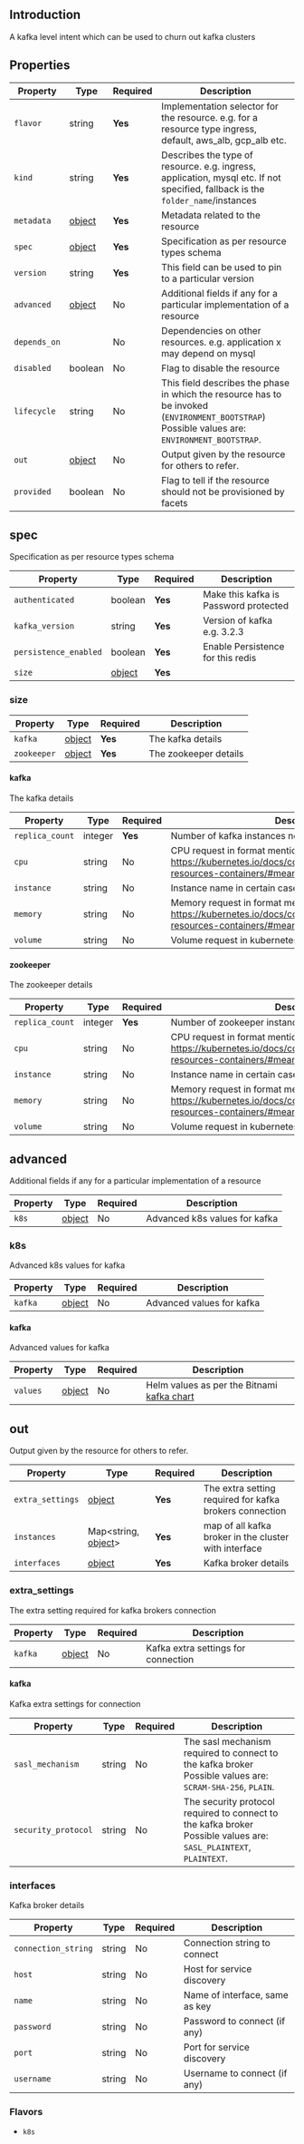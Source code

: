 ## Introduction
A kafka level intent which can be used to churn out kafka clusters 

## Properties

| Property     | Type                | Required | Description                                                                                                                                    |
|--------------|---------------------|----------|------------------------------------------------------------------------------------------------------------------------------------------------|
| `flavor`     | string              | **Yes**  | Implementation selector for the resource. e.g. for a resource type ingress, default, aws_alb, gcp_alb etc.                                     |
| `kind`       | string              | **Yes**  | Describes the type of resource. e.g. ingress, application, mysql etc. If not specified, fallback is the `folder_name`/instances                |
| `metadata`   | [object](#metadata) | **Yes**  | Metadata related to the resource                                                                                                               |
| `spec`       | [object](#spec)     | **Yes**  | Specification as per resource types schema                                                                                                     |
| `version`    | string              | **Yes**  | This field can be used to pin to a particular version                                                                                          |
| `advanced`   | [object](#advanced) | No       | Additional fields if any for a particular implementation of a resource                                                                         |
| `depends_on` |                     | No       | Dependencies on other resources. e.g. application x may depend on mysql                                                                        |
| `disabled`   | boolean             | No       | Flag to disable the resource                                                                                                                   |
| `lifecycle`  | string              | No       | This field describes the phase in which the resource has to be invoked (`ENVIRONMENT_BOOTSTRAP`) Possible values are: `ENVIRONMENT_BOOTSTRAP`. |
| `out`        | [object](#out)      | No       | Output given by the resource for others to refer.                                                                                              |
| `provided`   | boolean             | No       | Flag to tell if the resource should not be provisioned by facets                                                                               |


## spec

Specification as per resource types schema

| Property              | Type            | Required | Description                           |
|-----------------------|-----------------|----------|---------------------------------------|
| `authenticated`       | boolean         | **Yes**  | Make this kafka is Password protected |
| `kafka_version`       | string          | **Yes**  | Version of kafka e.g. 3.2.3           |
| `persistence_enabled` | boolean         | **Yes**  | Enable Persistence for this redis     |
| `size`                | [object](#size) | **Yes**  |                                       |

### size

| Property    | Type                 | Required | Description           |
|-------------|----------------------|----------|-----------------------|
| `kafka`     | [object](#kafka)     | **Yes**  | The kafka details     |
| `zookeeper` | [object](#zookeeper) | **Yes**  | The zookeeper details |

#### kafka

The kafka details

| Property        | Type    | Required | Description                                                                                                                           |
|-----------------|---------|----------|---------------------------------------------------------------------------------------------------------------------------------------|
| `replica_count` | integer | **Yes**  | Number of kafka instances needs to be deployed                                                                                        |
| `cpu`           | string  | No       | CPU request in format mentioned @ https://kubernetes.io/docs/concepts/configuration/manage-resources-containers/#meaning-of-cpu       |
| `instance`      | string  | No       | Instance name in certain cases                                                                                                        |
| `memory`        | string  | No       | Memory request in format mentioned @ https://kubernetes.io/docs/concepts/configuration/manage-resources-containers/#meaning-of-memory |
| `volume`        | string  | No       | Volume request in kubernetes persistent volumes                                                                                       |

#### zookeeper

The zookeeper details

| Property        | Type    | Required | Description                                                                                                                           |
|-----------------|---------|----------|---------------------------------------------------------------------------------------------------------------------------------------|
| `replica_count` | integer | **Yes**  | Number of zookeeper instances needs to be deployed                                                                                    |
| `cpu`           | string  | No       | CPU request in format mentioned @ https://kubernetes.io/docs/concepts/configuration/manage-resources-containers/#meaning-of-cpu       |
| `instance`      | string  | No       | Instance name in certain cases                                                                                                        |
| `memory`        | string  | No       | Memory request in format mentioned @ https://kubernetes.io/docs/concepts/configuration/manage-resources-containers/#meaning-of-memory |
| `volume`        | string  | No       | Volume request in kubernetes persistent volumes                                                                                       |


## advanced

Additional fields if any for a particular implementation of a resource

| Property | Type           | Required | Description                   |
|----------|----------------|----------|-------------------------------|
| `k8s`    | [object](#k8s) | No       | Advanced k8s values for kafka |

### k8s

Advanced k8s values for kafka

| Property | Type             | Required | Description               |
|----------|------------------|----------|---------------------------|
| `kafka`  | [object](#kafka) | No       | Advanced values for kafka |

#### kafka

Advanced values for kafka

| Property | Type              | Required | Description                                                                                            |
|----------|-------------------|----------|--------------------------------------------------------------------------------------------------------|
| `values` | [object](#values) | No       | Helm values as per the Bitnami [kafka chart](https://github.com/bitnami/charts/tree/master/bitnami/kafka)  |


## out

Output given by the resource for others to refer.

| Property         | Type                      | Required | Description                                             |
|------------------|---------------------------|----------|---------------------------------------------------------|
| `extra_settings` | [object](#extra_settings) | **Yes**  | The extra setting required for kafka brokers connection |
| `instances`      | Map<string, [object](#interfaces)>      | **Yes**  | map of all kafka broker in the cluster with interface   |
| `interfaces`     | [object](#interfaces)     | **Yes**  | Kafka broker details                                    |

### extra_settings

The extra setting required for kafka brokers connection


| Property | Type             | Required | Description                         |
|----------|------------------|----------|-------------------------------------|
| `kafka`  | [object](#kafka) | No       | Kafka extra settings for connection |

#### kafka

Kafka extra settings for connection

| Property            | Type   | Required | Description                                                                                                       |
|---------------------|--------|----------|-------------------------------------------------------------------------------------------------------------------|
| `sasl_mechanism`    | string | No       | The sasl mechanism required to connect to the kafka broker Possible values are: `SCRAM-SHA-256`, `PLAIN`.         |
| `security_protocol` | string | No       | The security protocol required to connect to the kafka broker Possible values are: `SASL_PLAINTEXT`, `PLAINTEXT`. |


### interfaces

Kafka broker details

| Property            | Type   | Required | Description                    |
|---------------------|--------|----------|--------------------------------|
| `connection_string` | string | No       | Connection string to connect   |
| `host`              | string | No       | Host for service discovery     |
| `name`              | string | No       | Name of interface, same as key |
| `password`          | string | No       | Password to connect (if any)   |
| `port`              | string | No       | Port for service discovery     |
| `username`          | string | No       | Username to connect (if any)   |


### Flavors

* `k8s`